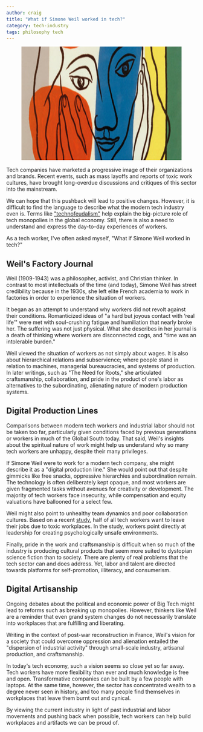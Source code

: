 ```yaml
---
author: craig
title: "What if Simone Weil worked in tech?"
category: tech-industry
tags: philosophy tech
---
```


<figure class="aligncenter">
	<img src="/assets/images/weil.png" width="800" height="300" alt="Imae from book cover The Need for Roots at penguinrandomhouse.com/" />
</figure>

Tech companies have marketed a progressive image of their organizations and brands. Recent events, such as mass layoffs and reports of toxic work cultures, have brought long-overdue discussions and critiques of this sector into the mainstream.

We can hope that this pushback will lead to positive changes. However, it is difficult to find the language to describe what the modern tech industry even is. Terms like <a href="https://nymag.com/intelligencer/2022/10/what-is-technofeudalism.html" target="_blank">"technofeudalism"</a> help explain the big-picture role of tech monopolies in the global economy. Still, there is also a need to understand and express the day-to-day experiences of workers.

As a tech worker, I've often asked myself, "What if Simone Weil worked in tech?"

<!--more-->

## Weil's Factory Journal

Weil (1909-1943) was a philosopher, activist, and Christian thinker. In contrast to most intellectuals of the time (and today), Simone Weil has street credibility because in the 1930s, she left elite French academia to work in factories in order to experience the situation of workers.

It began as an attempt to understand why workers did not revolt against their conditions. Romanticized ideas of "a hard but joyous contact with ‘real life’" were met with soul-crushing fatigue and humiliation that nearly broke her. The suffering was not just physical. What she describes in her journal is a death of thinking where workers are disconnected cogs, and "time was an intolerable burden."

Weil viewed the situation of workers as not simply about wages. It is also about hierarchical relations and subservience; where people stand in relation to machines, managerial bureaucracies, and systems of production. In later writings, such as "The Need for Roots," she articulated craftsmanship, collaboration, and pride in the product of one's labor as alternatives to the subordinating, alienating nature of modern production systems.

## Digital Production Lines

Comparisons between modern tech workers and industrial labor should not be taken too far, particularly given conditions faced by previous generations or workers in much of the Global South today. That said, Weil's insights about the spiritual nature of work might help us understand why so many tech workers are unhappy, despite their many privileges.

If Simone Weil were to work for a modern tech company, she might describe it as a "digital production line." She would point out that despite gimmicks like free snacks, oppressive hierarchies and subordination remain. The technology is often deliberately kept opaque, and most workers are given fragmented tasks without avenues for creativity or development. The majority of tech workers face insecurity, while compensation and equity valuations have ballooned for a select few.

Weil might also point to unhealthy team dynamics and poor collaboration cultures. Based on a recent <a href="https://www.talentlms.com/research/toxic-culture-tech-industry-survey">study</a>, half of all tech workers want to leave their jobs due to toxic workplaces. In the study, workers point directly at leadership for creating psychologically unsafe environments.

Finally, pride in the work and craftsmanship is difficult when so much of the industry is producing cultural products that seem more suited to dystopian science fiction than to society. There are plenty of real problems that the tech sector can and does address. Yet, labor and talent are directed towards platforms for self-promotion, illiteracy, and consumerism.

## Digital Artisanship

Ongoing debates about the political and economic power of Big Tech might lead to reforms such as breaking up monopolies. However, thinkers like Weil are a reminder that even grand system changes do not necessarily translate into workplaces that are fulfilling and liberating.

Writing in the context of post-war reconstruction in France, Weil's vision for a society that could overcome oppression and alienation entailed the "dispersion of industrial activity" through small-scale industry, artisanal production, and craftsmanship.

In today's tech economy, such a vision seems so close yet so far away. Tech workers have more flexibility than ever and much knowledge is free and open. Transformative companies can be built by a few people with laptops. At the same time, however, the sector has concentrated wealth to a degree never seen in history, and too many people find themselves in workplaces that leave them burnt out and cynical.

By viewing the current industry in light of past industrial and labor movements and pushing back when possible, tech workers can help build workplaces and artifacts we can be proud of.















